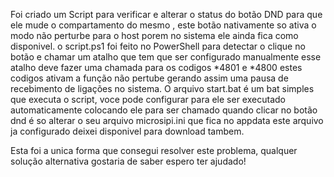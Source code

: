Foi criado um Script para verificar e alterar o status do botão DND para que ele mude o compartamento do mesmo , este botão nativamente so ativa o modo não perturbe para o host porem no sistema ele ainda fica como disponivel.
o script.ps1 foi feito no PowerShell para detectar o clique no botão e chamar um atalho que tem que ser configurado manualmente esse atalho deve fazer uma chamada para os codigos *4801 e *4800 estes codigos ativam a função 
não pertube gerando assim uma pausa de recebimento de ligações no sistema.
O arquivo start.bat é um bat simples que executa o script, voce pode configurar para ele ser executado automaticamente colocando ele para ser chamado quando clicar no botão dnd é so alterar o seu arquivo microsipi.ini que fica no appdata
este arquivo ja configurado deixei disponivel para download tambem.

Esta foi a unica forma que consegui resolver este problema, qualquer solução alternativa gostaria de saber espero ter ajudado!
